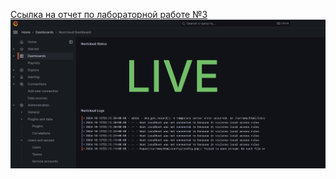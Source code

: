 [Ссылка на отчет по лабораторной работе №3](https://github.com/pdfmarkov/devops/tree/main)
![Мой дашборд](/dashboard.png)
